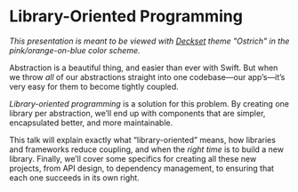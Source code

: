 # Library-Oriented Programming

_This presentation is meant to be viewed with [Deckset](http://decksetapp.com) theme "Ostrich" in the pink/orange-on-blue color scheme._

Abstraction is a beautiful thing, and easier than ever with Swift. But when we throw _all_ of our abstractions straight into one codebase—our app’s—it’s very easy for them to become tightly coupled.

_Library-oriented programming_ is a solution for this problem. By creating one library per abstraction, we’ll end up with components that are simpler, encapsulated better, and more maintainable.

This talk will explain exactly what “library-oriented” means, how libraries and frameworks reduce coupling, and when the _right time_ is to build a new library. Finally, we’ll cover some specifics for creating all these new projects, from API design, to dependency management, to ensuring that each one succeeds in its own right.
